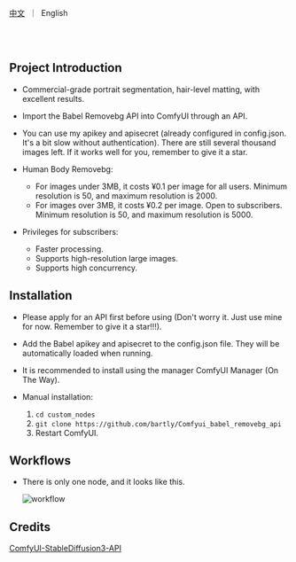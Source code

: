 <p align="left">
    <a href="README_CN.md">中文</a>&nbsp ｜ &nbspEnglish&nbsp 
</p>
<br><br>

## Project Introduction

- Commercial-grade portrait segmentation, hair-level matting, with excellent results.

- Import the Babel Removebg API into ComfyUI through an API.

- You can use my apikey and apisecret (already configured in config.json. It's a bit slow without authentication). There are still several thousand images left. If it works well for you, remember to give it a star.

- Human Body Removebg:
   - For images under 3MB, it costs ¥0.1 per image for all users. Minimum resolution is 50, and maximum resolution is 2000.
   - For images over 3MB, it costs ¥0.2 per image. Open to subscribers. Minimum resolution is 50, and maximum resolution is 5000.
- Privileges for subscribers:
   - Faster processing.
   - Supports high-resolution large images.
   - Supports high concurrency.

## Installation

- Please apply for an API first before using (Don't worry it. Just use mine for now. Remember to give it a star!!!).

- Add the Babel apikey and apisecret to the config.json file. They will be automatically loaded when running.

- It is recommended to install using the manager ComfyUI Manager (On The Way).

- Manual installation:
    1. `cd custom_nodes`
    2. `git clone https://github.com/bartly/Comfyui_babel_removebg_api`
    3. Restart ComfyUI.


## Workflows

  - There is only one node, and it looks like this.

    ![workflow](https://idphoto-output.oss-cn-shanghai.aliyuncs.com/78cc153f-5d8e-48e2-82f9-d00e6b70b474.png?OSSAccessKeyId=LTAI5tNJqEmgZRuFR7AiSdC3&Expires=78981527611967&Signature=G2HpOOIhaVoTnEf5r77rAv1JaAk%3D)


## Credits

[ComfyUI-StableDiffusion3-API](https://github.com/ZHO-ZHO-ZHO/ComfyUI-StableDiffusion3-API)
